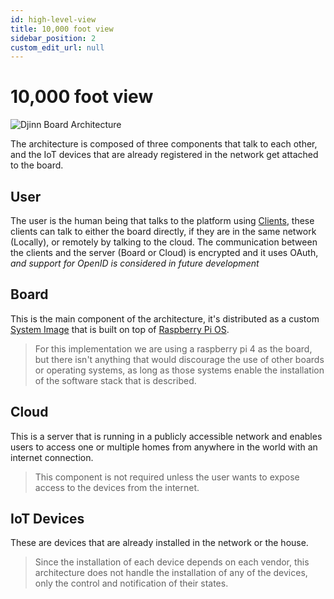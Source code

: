 ```yaml
---
id: high-level-view
title: 10,000 foot view
sidebar_position: 2
custom_edit_url: null
---
```


# 10,000 foot view

![Djinn Board Architecture](/img/diagram/c4_diagram.png)

The architecture is composed of three components that talk to each other, and the IoT devices that are already registered in the network get attached to the board.

## User

The user is the human being that talks to the platform using [Clients](/docs/architecture/djinn-client/overview), these clients can talk to either the board directly, if they are in the same network (Locally), or remotely by talking to the cloud. The communication between the clients and the server (Board or Cloud) is encrypted and it uses OAuth, _and support for OpenID is considered in future development_

## Board

This is the main component of the architecture, it's distributed as a custom [System Image](https://www.pcmag.com/encyclopedia/term/system-image) that is built on top of [Raspberry Pi OS](https://www.raspberrypi.com/software/).

> For this implementation we are using a raspberry pi 4 as the board, but there isn't anything that would discourage the use of other boards or operating systems, as long as those systems enable the installation of the software stack that is described.

## Cloud

This is a server that is running in a publicly accessible network and enables users to access one or multiple homes from anywhere in the world with an internet connection.

> This component is not required unless the user wants to expose access to the devices from the internet.

## IoT Devices

These are devices that are already installed in the network or the house.

> Since the installation of each device depends on each vendor, this architecture does not handle the installation of any of the devices, only the control and notification of their states.
